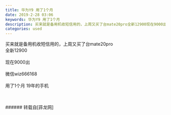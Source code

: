 ```yaml
---
title: 华为Y9 用了1个月
date: 2019-2-28 03:06
keywords: 华为Y9 用了1个月
description: 买来就是备用机收短信用的，上周又买了台mate20pro全新12900现在9000出微信wiz666168用了1个月 19年的手机
categories: used
---
```

<td class="t_f" id="postmessage_3126426">

买来就是备用机收短信用的，上周又买了台mate20pro<br/>
全新12900<br/>
<br/>
现在9000出<br/>
<br/>
微信wiz666168<br/>
<br/>
用了1个月 19年的手机<br/>
<br/>
<br/>
<img alt="" border="0" class="zoom" data-cf-modified-1dd292e564f6dc6f6448f29e-="" file="http://www.flw.ph/data/appbyme/upload/image/201902/28/bAuOpcv7NZoN.jpg" id="aimg_tAVza" lazyloadthumb="1" onclick="" onmouseover="" src="http://www.flw.ph/data/appbyme/upload/image/201902/28/bAuOpcv7NZoN.jpg"/><br/>
<img alt="" border="0" class="zoom" data-cf-modified-1dd292e564f6dc6f6448f29e-="" file="http://www.flw.ph/data/appbyme/upload/image/201902/28/k9UTcxcsTSnp.jpg" id="aimg_pmVm2" lazyloadthumb="1" onclick="" onmouseover="" src="http://www.flw.ph/data/appbyme/upload/image/201902/28/k9UTcxcsTSnp.jpg"/><br/>
</td>
###### 转载自[菲龙网]